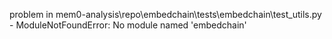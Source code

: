 problem in mem0-analysis\repo\embedchain\tests\embedchain\test_utils.py - ModuleNotFoundError: No module named 'embedchain'
